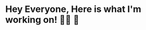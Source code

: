 ### <h1> <strong> Hey Everyone, Here is what I'm working on! 👨‍💻 👋</strong> </h1>

<!--
**monirul2021/monirul2021** is a ✨ _special_ ✨ repository because its `README.md` (this file) appears on your GitHub profile.

Here are some ideas to get you started:

- 🔭 I’m currently working on ...Full Stack Web Development
- 🌱 I’m currently learning ... Django
- 👯 I’m looking to collaborate on ...
- 🤔 I’m looking for help with ...
- 💬 Ask me about ...
- 📫 How to reach me: ...
- 😄 Pronouns: ...
- ⚡ Fun fact: ...
-->
 
